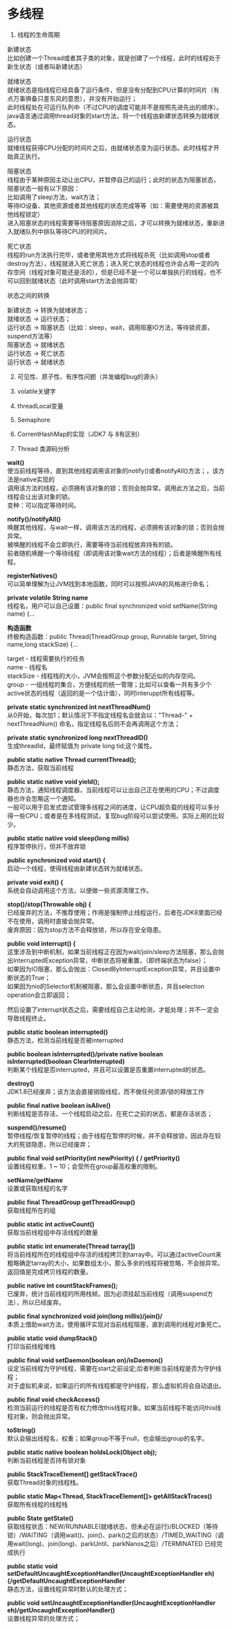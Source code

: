 多线程
====
1. 线程的生命周期

新建状态<br>
比如创建一个Thread或者其子类的对象，就是创建了一个线程，此时的线程处于新生状态（或者叫新建状态）

就绪状态<br>
就绪状态是指线程已经具备了运行条件，但是没有分配到CPU计算的时间片（有点万事俱备只差东风的意思），并没有开始运行；<br>
此时线程处在可运行队列中（不过CPU的调度可能并不是按照先进先出的顺序）。<br>
java语言通过调用thread对象的start方法，将一个线程由新建状态转换为就绪状态。<br>

运行状态<br>
就绪线程获得CPU分配的时间片之后，由就绪状态变为运行状态。此时线程才开始真正执行。

阻塞状态<br>
线程由于某种原因主动让出CPU，并暂停自己的运行；此时的状态为阻塞状态，阻塞状态一般有以下原因：<br>
比如调用了sleep方法，wait方法；<br>
等待IO设备、其他资源或者其他线程的状态完成等等（如：需要使用的资源被其他线程锁定）<br>
进入阻塞状态的线程需要等待阻塞原因消除之后，才可以转换为就绪状态，重新进入就绪队列中排队等待CPU的时间片。<br>

死亡状态<br>
线程的run方法执行完毕，或者使用其他方式将线程杀死（比如调用stop或者destroy方法），线程就进入死亡状态；进入死亡状态的线程也许会占用一定的内存空间（线程对象可能还是活的），但是已经不是一个可以单独执行的线程，也不可以回到就绪状态（此时调用start方法会抛异常）

状态之间的转换

新建状态 -> 转换为就绪状态；<br>
就绪状态 -> 运行状态；<br>
运行状态 -> 阻塞状态（比如：sleep，wait，调用阻塞IO方法，等待锁资源，suspend方法等）<br>
阻塞状态 -> 就绪状态<br>
运行状态 -> 死亡状态<br>
运行状态 -> 就绪状态<br>

2. 可见性、原子性、有序性问题（并发编程bug的源头）

3. volatile关键字

4. threadLocal变量

5. Semaphore

6. CorrentHashMap的实现（JDK7 与 8有区别）

7. Thread 类源码分析

**wait()**<br>
使当前线程等待，直到其他线程调用该对象的notify()或者notifyAll()方法；，该方法是native实现的<br>
调用该方法的线程，必须拥有该对象的锁；否则会抛异常。调用此方法之后，当前线程会让出该对象的锁。<br>
变种：可以指定等待时间。

**notify()/notifyAll()**<br>
唤醒其他线程，与wait一样，调用该方法的线程，必须拥有该对象的锁；否则会抛异常。<br>
被唤醒的线程不会立即执行，需要等待当前线程放弃持有的锁。<br>
前者随机唤醒一个等待线程（即调用该对象wait方法的线程）；后者是唤醒所有线程。

**registerNatives()**<br>
可以简单理解为让JVM找到本地函数，同时可以按照JAVA的风格进行命名；

**private volatile String name**<br>
线程名，用户可以自己设置：public final synchronized void setName(String name) {...

**构造函数**<br>
终极构造函数：public Thread(ThreadGroup group, Runnable target, String name,long stackSize) {...

target - 线程需要执行的任务<br>
name - 线程名<br>
stackSize - 线程栈的大小，JVM会按照这个参数分配近似的内存空间。<br>
group - 一组线程的集合，方便线程的统一管理；比如可以查看一共有多少个active状态的线程（返回的是一个估计值），同时interuppt所有线程等。

**private static synchronized int nextThreadNum()**<br>
从0开始，每次加1；默认情况下不指定线程名会就会以："Thread-" + nextThreadNum() 命名，指定线程名后则不会再调用这个方法；

**private static synchronized long nextThreadID()**<br>
生成threadId，最终赋值为 private long tid;这个属性。

**public static native Thread currentThread();**<br>
静态方法，获取当前线程

**public static native void yield();**<br>
静态方法，通知线程调度器，当前线程可以让出自己正在使用的CPU；不过调度器也许会忽略这一个通知。<br>
一般可以用于启发式尝试管理多线程之间的进度，让CPU超负载的线程可以多分得一些CPU；或者是在多线程测试，复现bug阶段可以尝试使用。实际上用的比较少。

**public static native void sleep(long millis)**<br>
程序暂停执行，但并不放弃锁

**public synchronized void start() {**<br>
启动一个线程，使得线程由新建状态转为就绪状态。

**private void exit() {**<br>
系统会自动调用这个方法，以便做一些资源清理工作。

**stop()/stop(Throwable obj) {**<br>
已经废弃的方法，不推荐使用；作用是强制停止线程运行，后者在JDK8里面已经不在使用，调用时直接会抛异常。<br>
废弃原因：因为stop方法不会释放锁，所以存在安全隐患。

**public void interrupt() {**<br>
这里涉及到中断机制，如果当前线程正在因为wait/join/sleep方法阻塞，那么会抛出InterruptedException异常，中断状态将被重置，（即终端状态为false）；<br>
如果因为IO阻塞，那么会抛出：ClosedByInterruptException异常，并且设置中断状态的True；<br>
如果因为nio的Selector机制被阻塞，那么会设置中断状态，并且selection operation会立即返回；

然后设置了interrupt状态之后，需要线程自己主动检测，才能处理；并不一定会导致线程终止。

**public static boolean interrupted()**<br>
静态方法，检测当前线程是否被interrupted

**public boolean isInterrupted()/private native boolean isInterrupted(boolean ClearInterrupted)**<br>
判断某个线程是否interrupted，并且可以设置是否重置interrupted的状态。

**destroy()**<br>
JDK1.8已经废弃；该方法会直接销毁线程，而不做任何资源/锁的释放工作

**public final native boolean isAlive()**<br>
判断线程是否存活，一个线程启动之后，在死亡之前的状态，都是存活状态；

**suspend()/resume()**<br>
暂停线程/恢复暂停的线程；由于线程在暂停的时候，并不会释放锁，因此存在较大的死锁隐患，所以已经废弃；

**public final void setPriority(int newPriority) { / getPriority()**<br>
设置线程权重，1 ~ 10；会受所在group最高权重的限制。

**setName/getName**<br>
设置或获取线程的名字

**public final ThreadGroup getThreadGroup()**<br>
获取线程所在的组

**public static int activeCount()**<br>
获取当前线程组中存活线程的数量

**public static int enumerate(Thread tarray[])**<br>
将当前线程所在的线程组中存活的线程拷贝到tarray中。可以通过activeCount来粗略确定tarray的大小，如果数组太小，那么多余的线程将被忽略，不会抛异常。返回值是完成拷贝线程的数量。

**public native int countStackFrames();**<br>
已废弃，统计当前线程的所用栈帧。因为必须挂起当前线程（调用suspend方法），所以已经废弃。

**public final synchronized void join(long millis)/join()/**<br>
本质上借助wait方法，使用循环实现对当前线程阻塞，直到调用的线程对象死亡。

**public static void dumpStack()**<br>
打印当前线程堆栈

**public final void setDaemon(boolean on)/isDaemon()** <br>
设定当前线程为守护线程，需要在start之前设定;后者判断当前线程是否为守护线程；<br>
对于虚拟机来说，如果运行的所有线程都是守护线程，那么虚拟机将会自动退出。

**public final void checkAccess()**<br>
检测当前运行的线程是否有权力修改this线程对象。如果当前线程不能访问this线程对象，则会抛出异常。

**toString()**<br>
默认会输出线程名，权重；如果group不等于null，也会输出group的名字。

**public static native boolean holdsLock(Object obj);**<br>
判断当前线程是否持有锁对象

**public StackTraceElement[] getStackTrace()**<br>
获取Thread对象的线程栈。

**public static Map<Thread, StackTraceElement[]> getAllStackTraces()**<br>
获取所有线程的线程栈

**public State getState()**<br>
获取线程状态：NEW/RUNNABLE(就绪状态，但未必在运行)/BLOCKED（等待锁）/WAITING（调用wait()、join()、park()之后的状态）/TIMED_WAITING（调用wait(long)、join(long)、parkUntil、parkNanos之后）/TERMINATED 已经完成执行

**public static void setDefaultUncaughtExceptionHandler(UncaughtExceptionHandler eh) {/getDefaultUncaughtExceptionHandler**<br>
静态方法，设置线程异常时默认的处理方式；

**public void setUncaughtExceptionHandler(UncaughtExceptionHandler eh)/getUncaughtExceptionHandler()**<br>
设置线程异常的处理方式；









